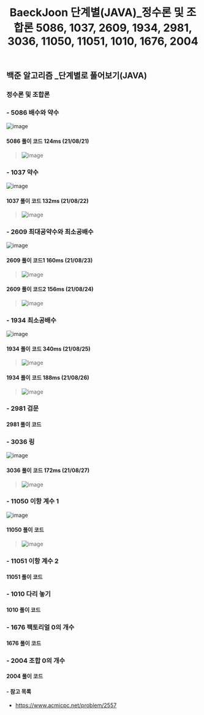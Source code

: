 ﻿---
layout: single
title: "BaeckJoon 단계별(JAVA)_정수론 및 조합론 5086, 1037, 2609, 1934, 2981, 3036, 11050, 11051, 1010, 1676, 2004"
read_time: true
categories: 
 - BaeckJoon 
tags: 
 - Algorithm
 - BaeckJoon 
last_modified_at: '2021-08-20 22:40:00 +0800'
toc: true
toc_sticky: true
toc_label: 목차
---
## 백준 알고리즘 _단계별로 풀어보기(JAVA)
### 정수론 및 조합론
### - 5086 배수와 약수
![image](https://user-images.githubusercontent.com/66898243/130322580-a2dd413b-96bc-4756-a5b3-32eb069c35b0.png)

#### 5086 풀이 코드 124ms (21/08/21)
>  ![image](https://user-images.githubusercontent.com/66898243/130322768-b326c4d4-963d-4a27-b6c6-096648d8efee.png)
 
### - 1037 약수
![image](https://user-images.githubusercontent.com/66898243/130356164-0340a8b5-f475-4a52-8f62-5c6f5cc4a01c.png)

#### 1037 풀이 코드  132ms (21/08/22)
>  ![image](https://user-images.githubusercontent.com/66898243/130356172-86e7d3e4-29f1-40c3-ae58-a970169e4a02.png)
  
### - 2609 최대공약수와 최소공배수
![image](https://user-images.githubusercontent.com/66898243/130462181-64d1393d-fd9f-4e1d-96a8-dc57fe55b2d9.png)

#### 2609 풀이 코드1  160ms (21/08/23)
>  ![image](https://user-images.githubusercontent.com/66898243/130462449-54de6cec-d5c4-46fb-886f-a8a166ea6c2a.png)

#### 2609 풀이 코드2  156ms (21/08/24)
>  ![image](https://user-images.githubusercontent.com/66898243/130634719-460011a1-eb9b-403f-98c6-2eb9e234cced.png)
 
### - 1934 최소공배수
![image](https://user-images.githubusercontent.com/66898243/130785934-2dea59f3-2894-46ea-8de9-587130470df1.png)

#### 1934 풀이 코드 340ms  (21/08/25)
>  ![image](https://user-images.githubusercontent.com/66898243/130787091-78c186f6-d1ac-4d2c-972f-1b0bca2f62c0.png)
 
#### 1934 풀이 코드 188ms  (21/08/26)
>  ![image](https://user-images.githubusercontent.com/66898243/130934258-62cdcd8e-da0f-40aa-ab82-cdaab355126d.png)

### - 2981 검문

#### 2981 풀이 코드
>  
 
### - 3036 링
![image](https://user-images.githubusercontent.com/66898243/131129633-714e0b67-27bb-431f-a824-e39699b11e45.png)

#### 3036 풀이 코드 172ms (21/08/27)
>  ![image](https://user-images.githubusercontent.com/66898243/131129604-cbb4b6e2-beb1-46c4-8cc2-d4bdfe873dde.png)
 
### - 11050 이항 계수 1
![image](https://user-images.githubusercontent.com/66898243/131221440-dc00a5ff-95bb-4dd6-afbb-60bdde3e8423.png)

#### 11050 풀이 코드
>  ![image](https://user-images.githubusercontent.com/66898243/131221432-45b4f083-fe8b-4935-a237-2e95dddafac0.png)
 
### - 11051 이항 계수 2

#### 11051 풀이 코드
>  
 
### - 1010 다리 놓기

#### 1010 풀이 코드
>  
 
### - 1676 팩토리얼 0의 개수	

#### 1676 풀이 코드
>  
 
### - 2004 조합 0의 개수

#### 2004 풀이 코드
>  
 
#### - 참고 목록
- https://www.acmicpc.net/problem/2557